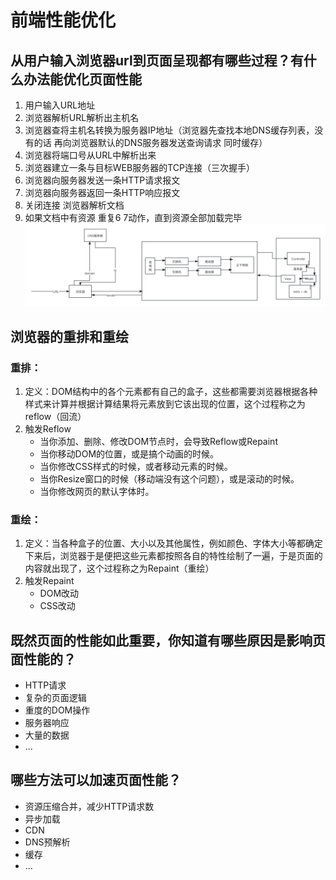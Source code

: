# 前端性能优化
## 从用户输入浏览器url到页面呈现都有哪些过程？有什么办法能优化页面性能
1. 用户输入URL地址
2. 浏览器解析URL解析出主机名
3. 浏览器查将主机名转换为服务器IP地址（浏览器先查找本地DNS缓存列表，没有的话 再向浏览器默认的DNS服务器发送查询请求 同时缓存）
4. 浏览器将端口号从URL中解析出来
5. 浏览器建立一条与目标WEB服务器的TCP连接（三次握手）
6. 浏览器向服务器发送一条HTTP请求报文
7. 浏览器向服务器返回一条HTTP响应报文
8. 关闭连接 浏览器解析文档
9. 如果文档中有资源 重复6 7动作，直到资源全部加载完毕
![browser](/browser.png)
## 浏览器的重排和重绘
### 重排：
1. 定义：DOM结构中的各个元素都有自己的盒子，这些都需要浏览器根据各种样式来计算并根据计算结果将元素放到它该出现的位置，这个过程称之为reflow（回流）
2. 触发Reflow
    - 当你添加、删除、修改DOM节点时，会导致Reflow或Repaint
    - 当你移动DOM的位置，或是搞个动画的时候。
    - 当你修改CSS样式的时候，或者移动元素的时候。
    - 当你Resize窗口的时候（移动端没有这个问题），或是滚动的时候。
    - 当你修改网页的默认字体时。
### 重绘：
1. 定义：当各种盒子的位置、大小以及其他属性，例如颜色、字体大小等都确定下来后，浏览器于是便把这些元素都按照各自的特性绘制了一遍，于是页面的内容就出现了，这个过程称之为Repaint（重绘）
2. 触发Repaint
    - DOM改动
    - CSS改动
## 既然页面的性能如此重要，你知道有哪些原因是影响页面性能的？
- HTTP请求
- 复杂的页面逻辑
- 重度的DOM操作
- 服务器响应
- 大量的数据
- ...
## 哪些方法可以加速页面性能？
- 资源压缩合并，减少HTTP请求数
- 异步加载
- CDN
- DNS预解析
- 缓存
- ...